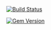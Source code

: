 [![Build Status](https://travis-ci.org/LukasElger/Sinderella.svg?branch=master)](https://travis-ci.org/LukasElger/Sinderella)

[![Gem Version](https://badge.fury.io/rb/sinderella.png)](http://badge.fury.io/rb/sinderella)
